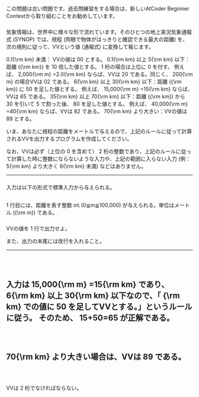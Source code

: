 #### 


この問題は古い問題です。過去問練習をする場合は、新しいAtCoder Beginner Contestから取り組むことをお勧めしています。
### 



気象情報は、世界中に様々な形で流れています。そのひとつの地上実況気象通報式 (SYNOP) では、視程 (肉眼で物体がはっきりと確認できる最大の距離) を、次の規則に従って、VVという値 (通報式) に変換して報じます。

0.1{\rm km}
 未満： VVの値は 
00
 とする。
0.1{\rm km}
 以上 
5{\rm km}
 以下：距離 
({\rm km})
 を 
10
 倍した値とする。
1
 桁の場合は上位に 
0
 を付す。
例えば、
2,000{\rm m}
=2.0{\rm km}
 ならば、VVは 
20
 である。同じく、
200{\rm m}
の場合VVは 
02
 である。
6{\rm km}
 以上 
30{\rm km}
 以下：距離 
({\rm km})
 に 
50
 を足した値とする。
例えば、
15,000{\rm m}
=15{\rm km}
 ならば、VVは 
65
 である。
35{\rm km}
 以上 
70{\rm km}
 以下：距離 
({\rm km})
 から 
30
 を引いて 
5
 で割った後、
80
 を足した値とする。
例えば、
40,000{\rm m}
=40{\rm km}
 ならば、VVは 
82
 である。
70{\rm km}
 より大きい：VVの値は 
89
 とする。

いま、あなたに視程の距離をメートルで与えるので、上記のルールに従って計算されるVVを出力するプログラムを作成してください。





なお、VVは必ず（上位の 
0
 を含めて）
2
桁の整数であり、上記のルールに従って計算した時に整数にならないような入力や、上記の範囲に入らない入力 (例：
5{\rm km}
 より大きく 
6{\rm km}
 未満) などはありません。

----

### 



入力は以下の形式で標準入力から与えられる。

```
```

1
 行目には、距離を表す整数 
m\ (0≦m≦100,000)
 が与えられる。単位はメートル 
({\rm m})
 である。
### 



VVの値を 
1
 行で出力せよ。



また、出力の末尾には改行を入れること。

----

### 


```
```

### 


```
```

入力は
15,000{\rm m}
=15{\rm km}
 であり、
6{\rm km}
 以上 
30{\rm km}
 以下なので、「
{\rm km}
 での値に 
50
 を足してVVとする。」というルールに従う。
そのため、
15+50=65
が正解である。
----

### 


```
```

### 


```
```

70{\rm km}
 より大きい場合は、VVは 
89
 である。
----

### 


```
```

### 


```
```

VVは 
2
 桁でなければならない。